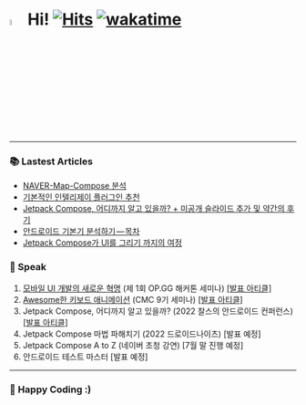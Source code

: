 # <img src="https://user-images.githubusercontent.com/1303154/88677602-1635ba80-d120-11ea-84d8-d263ba5fc3c0.gif" width="5%" alt="hi"> Hi! [![Hits](https://hits.seeyoufarm.com/api/count/incr/badge.svg?url=https%3A%2F%2Fgithub.com%2Fjisungbin%2Fjisungbin&count_bg=%2396D667&title_bg=%23555555&icon=ghostery.svg&icon_color=%23FFFFFF&title=see+my+profile&edge_flat=false)](https://github.com/jisungbin/fashion-guide) [![wakatime](https://wakatime.com/badge/user/2da851dd-14d7-47dd-821a-7d902e52c1c2.svg)](https://github.com/jisungbin/univ)

-----

### 📚 Lastest Articles

<!-- BLOG-POST-LIST:START -->
- [NAVER-Map-Compose 분석](https://jisungbin.medium.com/naver-map-compose-%EB%B6%84%EC%84%9D-c4a6709149a7?source=rss-32f8b2abeab9------2)
- [기본적인 인텔리제이 플러그인 추천](https://jisungbin.medium.com/%EA%B8%B0%EB%B3%B8%EC%A0%81%EC%9D%B8-%EC%95%88%EB%93%9C%EB%A1%9C%EC%9D%B4%EB%93%9C-%EC%8A%A4%ED%8A%9C%EB%94%94%EC%98%A4-%ED%94%8C%EB%9F%AC%EA%B7%B8%EC%9D%B8-%EC%B6%94%EC%B2%9C-6768106af121?source=rss-32f8b2abeab9------2)
- [Jetpack Compose, 어디까지 알고 있을까? + 미공개 슬라이드 추가 및 약간의 후기](https://sungbin.land/jetpack-compose-%E1%84%8B%E1%85%A5%E1%84%83%E1%85%B5%E1%84%81%E1%85%A1%E1%84%8C%E1%85%B5-%E1%84%8B%E1%85%A1%E1%86%AF%E1%84%80%E1%85%A9-%E1%84%8B%E1%85%B5%E1%86%BB%E1%84%8B%E1%85%B3%E1%86%AF%E1%84%81%E1%85%A1-%EB%AF%B8%EA%B3%B5%EA%B0%9C-%EC%8A%AC%EB%9D%BC%EC%9D%B4%EB%93%9C-%EC%B6%94%EA%B0%80-%EB%B0%8F-%EC%95%BD%EA%B0%84%EC%9D%98-%ED%9B%84%EA%B8%B0-ff35cd43e4c3?source=rss-32f8b2abeab9------2)
- [안드로이드 기본기 분석하기 — 목차](https://sungbin.land/%EC%95%88%EB%93%9C%EB%A1%9C%EC%9D%B4%EB%93%9C-%EA%B8%B0%EB%B3%B8%EA%B8%B0-%EB%B6%84%EC%84%9D%ED%95%98%EA%B8%B0-%EB%AA%A9%EC%B0%A8-677a54ef1146?source=rss-32f8b2abeab9------2)
- [Jetpack Compose가 UI를 그리기 까지의 여정](https://sungbin.land/jetpack-compose%EA%B0%80-ui-%EB%A5%BC-%EA%B7%B8%EB%A6%AC%EA%B8%B0-%EA%B9%8C%EC%A7%80%EC%9D%98-%EC%97%AC%EC%A0%95-967589afa45?source=rss-32f8b2abeab9------2)
<!-- BLOG-POST-LIST:END -->



### 🎤 Speak

1. [모바일 UI 개발의 새로운 혁명](https://youtu.be/GNQNbOs9NrA) (제 1회 OP.GG 해커톤 세미나) [[발표 아티클]](https://sungbin.land/%EB%AA%A8%EB%B0%94%EC%9D%BC-ui-%EA%B0%9C%EB%B0%9C%EC%9D%98-%EC%83%88%EB%A1%9C%EC%9A%B4-%ED%98%81%EB%AA%85-739c76a501b1)
2. [Awesome한 키보드 애니메이션](https://youtu.be/k_s3gaQWXos) (CMC 9기 세미나) [[발표 아티클]](https://sungbin.land/%EC%95%88%EB%93%9C%EB%A1%9C%EC%9D%B4%EB%93%9C-windowinsets%EB%A1%9C-%ED%82%A4%EB%B3%B4%EB%93%9C-%EC%95%A0%EB%8B%88%EB%A9%94%EC%9D%B4%EC%85%98-%EA%B5%AC%ED%98%84%ED%95%98%EA%B8%B0-1-b6452ed44bc8)
3. Jetpack Compose, 어디까지 알고 있을까? (2022 찰스의 안드로이드 컨퍼런스) [[발표 아티클]](https://sungbin.land/jetpack-compose-%E1%84%8B%E1%85%A5%E1%84%83%E1%85%B5%E1%84%81%E1%85%A1%E1%84%8C%E1%85%B5-%E1%84%8B%E1%85%A1%E1%86%AF%E1%84%80%E1%85%A9-%E1%84%8B%E1%85%B5%E1%86%BB%E1%84%8B%E1%85%B3%E1%86%AF%E1%84%81%E1%85%A1-%EB%AF%B8%EA%B3%B5%EA%B0%9C-%EC%8A%AC%EB%9D%BC%EC%9D%B4%EB%93%9C-%EC%B6%94%EA%B0%80-%EB%B0%8F-%EC%95%BD%EA%B0%84%EC%9D%98-%ED%9B%84%EA%B8%B0-ff35cd43e4c3)
4. Jetpack Compose 마법 파해치기 (2022 드로이드나이츠) [발표 예정]
5. Jetpack Compose A to Z (네이버 초청 강연) [7월 말 진행 예정]
6. 안드로이드 테스트 마스터 [발표 예정]



-----

### 🤗 Happy Coding :)
